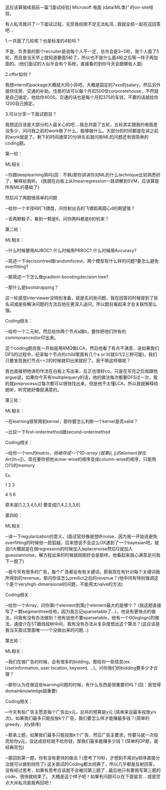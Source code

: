 这应该算接续我前一篇“[面试经验] Microsoft 电面 (data/ML类)” 的on-site经验。

有人私讯我问了一下面试过程，无奈我权限不足无法私讯…我就全部一起在这回答吧…

1.一共面了几轮呢？也是标准的4轮吗？

不是，负责我的那个recruiter是说每个人不一定，总共会是3~5轮，我个人面了5轮，而且是当天早上就知道要面5轮了，所以也不是什么面4轮之后等一阵子再加面的。(他们面试的人似乎会有个系统，直接看的到你今天会跟哪些人面)

2.offer如何？

我想intern的package大概就大同小异吧，大概是固定的7xxx的salary，然后另外提供住房、交通的补助。住房的话可以每个月扣500住corporatehouse，不然就是自己搞定，他给你4000。交通的话也是每个月扣375的车钱，不要的话就给你1200自己搞定。

3.可以分享一下面试题目？

我想这应该是大部分的人最关心的吧….我总共面了五轮，五轮其实跟我的电面差没多少，问问我之前的work做了什么，能够做什么。大部分的时间都是在讲之前的work就是了。剩下的时间通常20分钟左右就问些ML的问题还有很简单的coding题。

第一轮：

ML相关：

─你跟deeplearning熟吗(回：不熟)那你讲讲你对ML的什么technique比较熟悉好了，解释给我听。 (我就在白板上从linearregression一路讲解到SVM，应该算是所有ML的基础了)

然后问了两题很简单的问题

─给你一个半径R的飞镖盘，问你射出去的飞镖距离圆心d的期望值？

─丢两颗骰子，看到一颗是6，问你两科都是6的机率？

第二轮：

ML相关：

─什么时候要用AUROC? 什么时候用PRROC? 什么时候用Accuracy?

─简述一下decisiontree跟randomforest，两个模型有什么样的问题?要怎么避免overfitting?

─那简述一下怎么做gradient-boostingdecision tree?

─那什么是bootstrapping？

这一轮感觉interviewer没特别准备，就是先问些问题，我在回答的时候提到了些名词或是些解决问题的方法后他在更深入追问，所以题目看起来才会关联性那么强。

Coding相关：

─给你一个二元树，然后给你两个节点a跟b，要你把他们所有的commonancestor印出来。

这个coding题目我一开始是用RMQ做LCA，然后他看了有点不满意，说如果我们DFS的过程中，纪录每个节点的child里面有几个a or b(就0/1/2三种可能)，我们只要发现我们节点==2的时候就印出来就好了。我干嘛这样做呢？

我也直接把他讲的作法在白板上写出来，反正也很好co。只是在写完之后我跟他argue说，如果你今天有multiplequery的话，他的做法每次都要DFS过一次，我的就preprocess过每次都可以很快找出来，但是他不太懂LCA，所以我就解释给她听，听完她好像挺满意的。

第三轮：

ML相关：

─在learning很常用到kernel，那你要怎么判断一个kernel是否valid？

─比较一下first-ordermethod跟second-ordermethod

Coding相关：

─给你一个n*m的matrix，他被存成一个1D-array (就第(i, j)的element放在Arr[i*n+j])，现在要你把他从row-wise的顺序变成column-wise的顺序，只能用O(1)的memory

Ex.

1 2 3

4 5 6

原本是[1,2,3,4,5,6] 要变成[1,4,2,5,3,6]

第四轮：

ML相关：

─讲一下regularization的意义。(面试官好像是想听noise，因为我一开始说避免overfitting的时候他一脸狐疑。后来想说不会这么OX遇到了一个bayesian吧，就说l1大概就是在做regression的时候加入laplacenoise然后l2就加入guassiannoise，解方程出来的时候就刚刚好会是那样。他看起来就心满意足问我下一题了)

─我今天有很多的广告，每个广告都会有些关键词。那我现在有针对每个关键词我所得到的revenue。那问你该怎么predict之后的revenue？(他中间有特别强调这个是个veryhigh-dimensional的问题，不能用太naïve的方法)

Coding相关：

─给你一个Array，问你第i个element到第j个element最大的是哪个？ (我这题直接写了一颗segmenttree给他，因为我忘记sparsetable了…)，他说有更快点的做法，问我有没有办法做到？他有说他不要sparsetable，他有一个O(loglogn)的做法，速度介在ST跟线段树中间，我有没有办法从复杂度想出这个算法？(这应该是我当天面试里面唯一一个没做出来的问题…)

第五轮：

ML相关：

─我们在做广告的时候，会有很多的bidding，那给你一些信息(ex. Userinformation, user location, keyword, …)，问你我们的bidding要多少才合理？

─那你认为在做这些learning问题的时候，有什么东西是很重要的吗？(回：我觉得domainknowledge超重要)

Coding相关：

─今天有些广告主愿意每个广告出x元，总共的预算是y元 (简单来说最多投放y/x次)。如果我们最多只能投放k个广告，我们要怎么样才能赚最多钱？(简单的greedy，对y排序)

─那承上题，如果我们最多只能投放k个广告，然后广告主要求，你要马就一次投完给你y元，没达成目标就不给你钱，那我们最多能赚多少钱？(简单的DP题，就经典背包)

─那回到第一题，你有没有更快的做法？(思考了10秒，才想到不用对y排序直接分治就可以做到线性了)
这关面试的Coding都太经典了，所以几乎都是反射回答，没有经过思考，如果有思考应该就不会被问第三题了…最后他只有要我写第三题的code，很快就结束了。
大概是这个样子吧！如果有问题可以在下面留言….或是赏点大米私讯我我再回吧！
